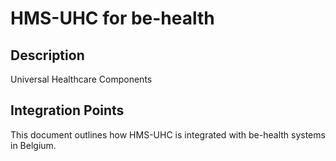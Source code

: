 # HMS-UHC for be-health

## Description

Universal Healthcare Components

## Integration Points

This document outlines how HMS-UHC is integrated with be-health systems in Belgium.
